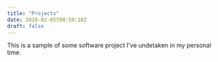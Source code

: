 ```yaml
---
title: "Projects"
date: 2018-02-05T00:59:10Z
draft: false
---
```


This is a sample of some software project I've undetaken in my personal time.